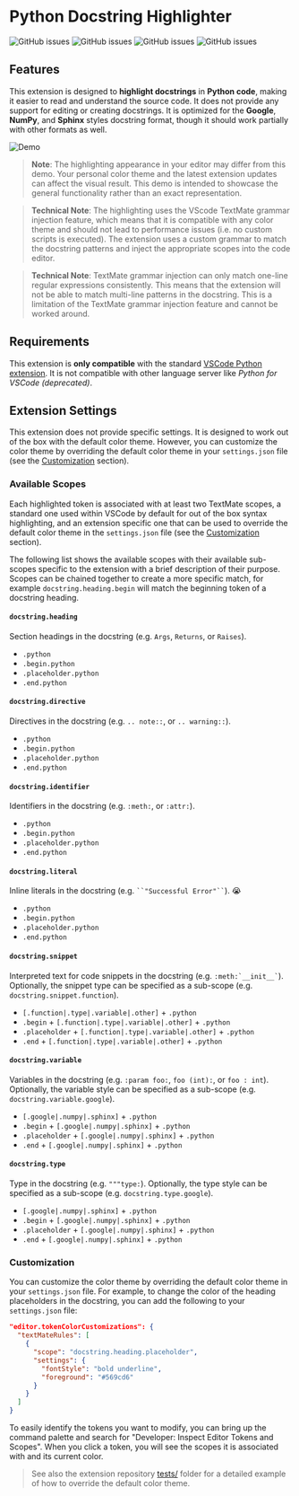 # Python Docstring Highlighter

![GitHub issues](https://img.shields.io/badge/style-google-green)
![GitHub issues](https://img.shields.io/badge/style-numpy-green)
![GitHub issues](https://img.shields.io/badge/style-sphinx-green)
![GitHub issues](https://img.shields.io/badge/style-docblockr-red)

## Features

This extension is designed to **highlight docstrings** in **Python code**, making it easier to read and understand the source code. It does not provide any support for editing or creating docstrings. It is optimized for the **Google**, **NumPy**, and **Sphinx** styles docstring format, though it should work partially with other formats as well.

![Demo](https://raw.githubusercontent.com/rodolphebarbanneau/python-docstring-highlighter/main/assets/docstring.gif)

> **Note**: The highlighting appearance in your editor may differ from this demo. Your personal color theme and the latest extension updates can affect the visual result. This demo is intended to showcase the general functionality rather than an exact representation.

> **Technical Note**: The highlighting uses the VScode TextMate grammar injection feature, which means that it is compatible with any color theme and should not lead to performance issues (i.e. no custom scripts is executed). The extension uses a custom  grammar to match the docstring patterns and inject the appropriate scopes into the code editor.

> **Technical Note**: TextMate grammar injection can only match one-line regular expressions consistently. This means that the extension will not be able to match multi-line patterns in the docstring. This is a limitation of the TextMate grammar injection feature and cannot be worked around.

## Requirements

This extension is **only compatible** with the standard [VSCode Python extension](https://marketplace.visualstudio.com/items?itemName=ms-python.python). It is not compatible with other language server like _Python for VSCode (deprecated)_.

## Extension Settings

This extension does not provide specific settings. It is designed to work out of the box with the default color theme. However, you can customize the color theme by overriding the default color theme in your `settings.json` file (see the [Customization](#customization) section).

### Available Scopes

Each highlighted token is associated with at least two TextMate scopes, a standard one used within VSCode by default for out of the box syntax highlighting, and an extension specific one that can be used to override the default color theme in the `settings.json` file (see the [Customization](#customization) section).

The following list shows the available scopes with their available sub-scopes specific to the extension with a brief description of their purpose. Scopes can be chained together to create a more specific match, for example `docstring.heading.begin` will match the beginning token of a docstring heading.

#### `docstring.heading`

Section headings in the docstring (e.g. `Args`, `Returns`, or `Raises`).

- `.python`
- `.begin.python`
- `.placeholder.python`
- `.end.python`

#### `docstring.directive`

Directives in the docstring (e.g. `.. note::`, or `.. warning::`).

- `.python`
- `.begin.python`
- `.placeholder.python`
- `.end.python`

#### `docstring.identifier`

Identifiers in the docstring (e.g. `:meth:`, or `:attr:`).

- `.python`
- `.begin.python`
- `.placeholder.python`
- `.end.python`

#### `docstring.literal`

Inline literals in the docstring (e.g. ``` ``"Successful Error"`` ```). 😭

- `.python`
- `.begin.python`
- `.placeholder.python`
- `.end.python`

#### `docstring.snippet`

Interpreted text for code snippets in the docstring (e.g. ``` :meth:`__init__` ```). Optionally, the snippet type can be specified as a sub-scope (e.g. `docstring.snippet.function`).

- `[.function|.type|.variable|.other]` + `.python`
- `.begin` + `[.function|.type|.variable|.other]` + `.python`
- `.placeholder` + `[.function|.type|.variable|.other]` + `.python`
- `.end` + `[.function|.type|.variable|.other]` + `.python`

#### `docstring.variable`

Variables in the docstring (e.g. `:param foo:`, `foo (int):`, or `foo : int`). Optionally, the  variable style can be specified as a sub-scope (e.g. `docstring.variable.google`).

- `[.google|.numpy|.sphinx]` + `.python`
- `.begin` + `[.google|.numpy|.sphinx]` + `.python`
- `.placeholder` + `[.google|.numpy|.sphinx]` + `.python`
- `.end` + `[.google|.numpy|.sphinx]` + `.python`

#### `docstring.type`

Type in the docstring (e.g. `"""type:`). Optionally, the type style can be specified as a sub-scope (e.g. `docstring.type.google`).

- `[.google|.numpy|.sphinx]` + `.python`
- `.begin` + `[.google|.numpy|.sphinx]` + `.python`
- `.placeholder` + `[.google|.numpy|.sphinx]` + `.python`
- `.end` + `[.google|.numpy|.sphinx]` + `.python`

### Customization

You can customize the color theme by overriding the default color theme in your `settings.json` file. For example, to change the color of the heading placeholders in the docstring, you can add the following to your `settings.json` file:

```json
"editor.tokenColorCustomizations": {
  "textMateRules": [
    {
      "scope": "docstring.heading.placeholder",
      "settings": {
        "fontStyle": "bold underline",
        "foreground": "#569cd6"
      }
    }
  ]
}
```

To easily identify the tokens you want to modify, you can bring up the command palette and search for "Developer: Inspect Editor Tokens and Scopes". When you click a token, you will see the scopes it is associated with and its current color.

> See also the extension repository [tests/](https://github.com/rodolphebarbanneau/python-docstring-highlighter/blob/main/tests/.vscode/settings.json) folder for a detailed example of how to override the default color theme.
